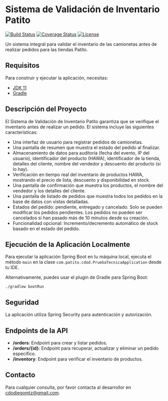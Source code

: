 # Sistema de Validación de Inventario Patito

[![Build Status](https://travis-ci.org/patito/patito-inventory-system.svg?branch=master)](https://travis-ci.org/patito/patito-inventory-system)
[![Coverage Status](https://coveralls.io/repos/github/patito/patito-inventory-system/badge.svg?branch=master)](https://coveralls.io/github/patito/patito-inventory-system?branch=master)
[![License](http://img.shields.io/:license-apache-blue.svg)](http://www.apache.org/licenses/LICENSE-2.0.html)

Un sistema integral para validar el inventario de las camionetas antes de realizar pedidos para las tiendas Patito.

## Requisitos

Para construir y ejecutar la aplicación, necesitas:

- [JDK 11](https://www.oracle.com/java/technologies/javase-jdk11-downloads.html)
- [Gradle](https://gradle.org/install/)

## Descripción del Proyecto

El Sistema de Validación de Inventario Patito garantiza que se verifique el inventario antes de realizar un pedido. El sistema incluye las siguientes características:

- Una interfaz de usuario para registrar pedidos de camionetas.
- Una pantalla de resumen que muestra el estado del pedido al finalizar.
- Almacenamiento de datos para auditoría (fecha del evento, IP del usuario), identificador del producto (HAWA), identificador de la tienda, detalles del cliente, nombre del vendedor y descuento del producto (si lo hay).
- Verificación en tiempo real del inventario de productos HAWA, mostrando el precio de lista, descuento y disponibilidad en stock.
- Una pantalla de confirmación que muestra los productos, el nombre del vendedor y los detalles del cliente.
- Una pantalla de listado de pedidos que muestra todos los pedidos en la base de datos con vistas detalladas.
- Estados del pedido: pendiente, entregado y cancelado. Solo se pueden modificar los pedidos pendientes. Los pedidos no pueden ser cancelados si han pasado más de 10 minutos desde su creación.
- Funcionalidad opcional: Incremento/decremento automático de stock basado en el estado del pedido.

## Ejecución de la Aplicación Localmente

Para ejecutar la aplicación Spring Boot en tu máquina local, ejecuta el método `main` en la clase `com.patito.cdod.PruebaTecnicaApplication` desde tu IDE.

Alternativamente, puedes usar el plugin de Gradle para Spring Boot:

```shell
./gradlew bootRun
```
## Seguridad

La aplicación utiliza Spring Security para autenticación y autorización.

## Endpoints de la API

- **/orders**: Endpoint para crear y listar pedidos.
- **/orders/{id}**: Endpoint para recuperar, actualizar y eliminar un pedido específico.
- **/inventory**: Endpoint para verificar el inventario de productos.

## Contacto

Para cualquier consulta, por favor contacta al desarrollor en cdodiegomtz@gmail.com.